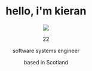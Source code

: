 <h1 align="center">hello, i'm kieran</h1>

<p align="center"><img src="https://github.com/notkieranlul/notkieranlul/assets/85199718/920f6d04-b4b1-48fb-bdb1-9894a8ff8852"></p>

<p align="center">22</p>
<p align="center">software systems engineer </p>
<p align="center">based in Scotland </p>
